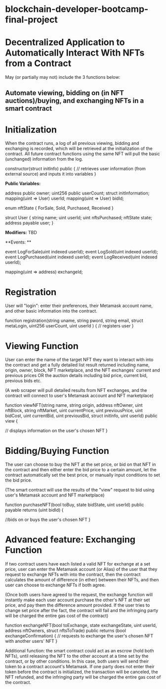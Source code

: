 # blockchain-developer-bootcamp-final-project
# Decentralized Application to Automatically Interact With NFTs from a Contract

May (or partially may not) include the 3 functions below:

## Automate viewing, bidding on (in NFT auctions)/buying, and exchanging NFTs in a smart contract

# Initialization
When the contract runs, a log of all previous viewing, bidding and exchanging is recorded, which will be retrieved at the initialization of the contract. All future contract functions using the same NFT will pull the basic (unchanged) information from the log. 

constructor(struct initInfo) public {
// retrieves user information (from external source) and inputs it into variables
}

**Public Variables:**

address public owner;
uint256 public userCount;
struct initInformation;
mapping(uint => User) userId;
mapping(uint => User) bidId;

enum nftState {
ForSale,
Sold,
Purchased,
Received
}

struct User {
string name;
uint userId;
uint nftsPurchased;
nftState state;
address payable user;
}

**Modifiers:**
TBD

**Events: **

event LogForSale(uint indexed userId);
event LogSold(uint indexed userId);
event LogPurchased(uint indexed userId);
event LogReceived(uint indexed userId);


mapping(uint => address) exchangeId;


# Registration
User will "login": enter their preferences, their Metamask account name, and other basic information into the contract.

function registration(string uname, string pword, string email, struct metaLogin, uint256 userCount, uint userId
) {
// registers user
}

# Viewing Function
User can enter the name of the target NFT they want to interact with into the contract and get a fully detailed list result returned including name, origin, owner, block, NFT marketplace, and the NFT exchanges' current and previous prices OR the auction details including bid price, current bid, previous bids etc. 

(A web scraper will pull detailed results from NFT exchanges, and the contract will connect to user's Metamask account and NFT marketplace)



function viewNFT(string name, string origin, address nftOwner, uint nftBlock, string nftMarket, uint currentPrice, uint previousPrice, uint bidCost, uint currentBid, uint previousBid, struct initInfo, uint userId) public view { 

// displays information on the user's chosen NFT
}


# Bidding/Buying Function
The user can choose to buy the NFT at the set price, or bid on that NFT in the contract and then either enter the bid price to a certain amount, let the contract automatically set the best price, or manually input conditions to set the bid price. 

(The smart contract will use the results of the "view" request to bid using user's Metamask account and NFT marketplace)


function purchaseNFT(bool toBuy, state bidState, uint userId) 
public 
payable 
returns (uint bidId) {

//bids on or buys the user's chosen NFT 
}




# Advanced feature: Exchanging Function
If two contract users have each listed a valid NFT for exchange at a set price, user can enter the Metamask account (or Alias) of the user that they request to exchange NFTs with into the contract, then the contract calculates the amount of difference (in ether) between their NFTs, and then user can choose to exchange NFTs if both agree. 

(Once both users have agreed to the request, the exchange function will instantly make each user account purchase the other's NFT at their set price, and pay them the difference amount provided. If the user tries to change set price after the fact, the contract will fail and the infringing party will be charged the entire gas cost of the contract)


function exchangeNFT(bool toExchange, state exchangeState, uint userId, address nftOwners, struct nftsToTrade) public returns (bool exchangeConfirmation) {
// requests to exchange the user's chosen NFT with another users' NFT
}


Additional function: the smart contract could act as an escrow (hold both NFTs), until releasing the NFT to the other account at a time set by the contract, or by other conditions. In this case, both users will send their token to a contract account's Metamask. If one party does not enter their token before the contract is initialized, the transaction will be canceled, the NFT refunded, and the infringing party will be charged the entire gas cost of the contract.

